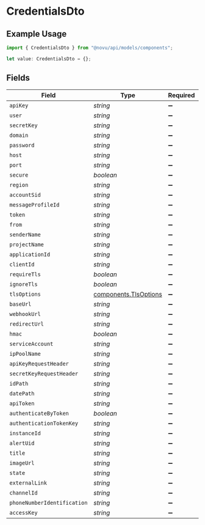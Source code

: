 # CredentialsDto

## Example Usage

```typescript
import { CredentialsDto } from "@novu/api/models/components";

let value: CredentialsDto = {};
```

## Fields

| Field                                                          | Type                                                           | Required                                                       | Description                                                    |
| -------------------------------------------------------------- | -------------------------------------------------------------- | -------------------------------------------------------------- | -------------------------------------------------------------- |
| `apiKey`                                                       | *string*                                                       | :heavy_minus_sign:                                             | N/A                                                            |
| `user`                                                         | *string*                                                       | :heavy_minus_sign:                                             | N/A                                                            |
| `secretKey`                                                    | *string*                                                       | :heavy_minus_sign:                                             | N/A                                                            |
| `domain`                                                       | *string*                                                       | :heavy_minus_sign:                                             | N/A                                                            |
| `password`                                                     | *string*                                                       | :heavy_minus_sign:                                             | N/A                                                            |
| `host`                                                         | *string*                                                       | :heavy_minus_sign:                                             | N/A                                                            |
| `port`                                                         | *string*                                                       | :heavy_minus_sign:                                             | N/A                                                            |
| `secure`                                                       | *boolean*                                                      | :heavy_minus_sign:                                             | N/A                                                            |
| `region`                                                       | *string*                                                       | :heavy_minus_sign:                                             | N/A                                                            |
| `accountSid`                                                   | *string*                                                       | :heavy_minus_sign:                                             | N/A                                                            |
| `messageProfileId`                                             | *string*                                                       | :heavy_minus_sign:                                             | N/A                                                            |
| `token`                                                        | *string*                                                       | :heavy_minus_sign:                                             | N/A                                                            |
| `from`                                                         | *string*                                                       | :heavy_minus_sign:                                             | N/A                                                            |
| `senderName`                                                   | *string*                                                       | :heavy_minus_sign:                                             | N/A                                                            |
| `projectName`                                                  | *string*                                                       | :heavy_minus_sign:                                             | N/A                                                            |
| `applicationId`                                                | *string*                                                       | :heavy_minus_sign:                                             | N/A                                                            |
| `clientId`                                                     | *string*                                                       | :heavy_minus_sign:                                             | N/A                                                            |
| `requireTls`                                                   | *boolean*                                                      | :heavy_minus_sign:                                             | N/A                                                            |
| `ignoreTls`                                                    | *boolean*                                                      | :heavy_minus_sign:                                             | N/A                                                            |
| `tlsOptions`                                                   | [components.TlsOptions](../../models/components/tlsoptions.md) | :heavy_minus_sign:                                             | N/A                                                            |
| `baseUrl`                                                      | *string*                                                       | :heavy_minus_sign:                                             | N/A                                                            |
| `webhookUrl`                                                   | *string*                                                       | :heavy_minus_sign:                                             | N/A                                                            |
| `redirectUrl`                                                  | *string*                                                       | :heavy_minus_sign:                                             | N/A                                                            |
| `hmac`                                                         | *boolean*                                                      | :heavy_minus_sign:                                             | N/A                                                            |
| `serviceAccount`                                               | *string*                                                       | :heavy_minus_sign:                                             | N/A                                                            |
| `ipPoolName`                                                   | *string*                                                       | :heavy_minus_sign:                                             | N/A                                                            |
| `apiKeyRequestHeader`                                          | *string*                                                       | :heavy_minus_sign:                                             | N/A                                                            |
| `secretKeyRequestHeader`                                       | *string*                                                       | :heavy_minus_sign:                                             | N/A                                                            |
| `idPath`                                                       | *string*                                                       | :heavy_minus_sign:                                             | N/A                                                            |
| `datePath`                                                     | *string*                                                       | :heavy_minus_sign:                                             | N/A                                                            |
| `apiToken`                                                     | *string*                                                       | :heavy_minus_sign:                                             | N/A                                                            |
| `authenticateByToken`                                          | *boolean*                                                      | :heavy_minus_sign:                                             | N/A                                                            |
| `authenticationTokenKey`                                       | *string*                                                       | :heavy_minus_sign:                                             | N/A                                                            |
| `instanceId`                                                   | *string*                                                       | :heavy_minus_sign:                                             | N/A                                                            |
| `alertUid`                                                     | *string*                                                       | :heavy_minus_sign:                                             | N/A                                                            |
| `title`                                                        | *string*                                                       | :heavy_minus_sign:                                             | N/A                                                            |
| `imageUrl`                                                     | *string*                                                       | :heavy_minus_sign:                                             | N/A                                                            |
| `state`                                                        | *string*                                                       | :heavy_minus_sign:                                             | N/A                                                            |
| `externalLink`                                                 | *string*                                                       | :heavy_minus_sign:                                             | N/A                                                            |
| `channelId`                                                    | *string*                                                       | :heavy_minus_sign:                                             | N/A                                                            |
| `phoneNumberIdentification`                                    | *string*                                                       | :heavy_minus_sign:                                             | N/A                                                            |
| `accessKey`                                                    | *string*                                                       | :heavy_minus_sign:                                             | N/A                                                            |